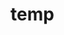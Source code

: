 # temp

















































































































































































































































